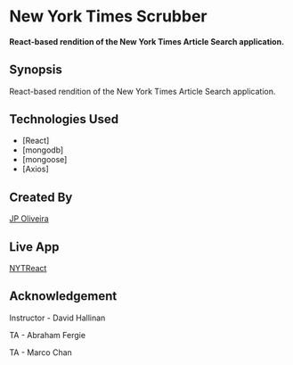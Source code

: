 # New York Times Scrubber
#### React-based rendition of the New York Times Article Search application.

## Synopsis

React-based rendition of the New York Times Article Search application.

## Technologies Used
* [React]
* [mongodb]
* [mongoose]
* [Axios]


## Created By

[JP Oliveira](https://github.com/JPauloBR) 

## Live App
[NYTReact](https://intense-brushlands-88780.herokuapp.com/)

## Acknowledgement
Instructor - David Hallinan

TA - Abraham Fergie

TA - Marco Chan